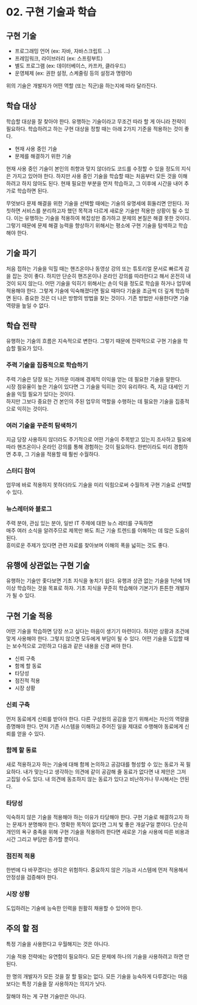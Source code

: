 # 02. 구현 기술과 학습

## 구현 기술

- 프로그래밍 언어 (ex: 자바, 자바스크립트 ...)
- 프레임워크, 라이브러리 (ex: 스프링부트)
- 별도 프로그램 (ex: 데이터베이스, 카프카, 클라우드)
- 운영체제 (ex: 권한 설정, 스케줄링 등의 설정과 명령어)

위의 기술은 개발자가 어떤 역할 (또는 직군)을 하는지에 따라 달라진다.

## 학습 대상

학습할 대상을 잘 찾아야 한다. 유행하는 기술이라고 무조건 따라 할 게 아니라 전략이 필요하다.
학습하려고 하는 구현 대상을 정할 때는 아래 2가지 기준을 적용하는 것이 좋다.

- 현재 사용 중인 기술
- 문제를 해결하기 위한 기술

현재 사용 중인 기술이 본인의 취향과 맞지 않더라도 코드를 수정할 수 있을 정도의 지식은 가지고 있어야 한다.
하지만 사용 중인 기술을 학습할 때는 처음부터 모든 것을 이해하려고 하지 않아도 된다.
현재 필요한 부분을 먼저 학습하고, 그 이후에 시간을 내어 추가로 학습하면 된다.

무엇보다 문제 해결을 위한 기술을 선택할 때에는 기술의 유명세에 휘둘리면 안된다.
자칫하면 서비스를 분리하고자 했던 목적과 다르게 새로운 기술만 적용한 상황이 될 수 있다.
이는 유행하는 기술을 적용하여 복잡성만 증가하고 문제의 본질은 해결 못한 것이다.
그렇기 때문에 문제 해결 능력을 향상하기 위해서는 평소에 구현 기술을 탐색하고 학습해야 한다.

## 기술 파기

처음 접하는 기술을 익힐 때는 핸즈온이나 동영상 강의 또는 튜토리얼 문서로 빠르게 감을 잡는 것이 좋다.
하지만 단순히 핸즈온이나 온라인 강의를 따라한다고 해서 온전히 내 것이 되지 않는다.
어떤 기술을 익히기 위해서는 손이 익을 정도로 학습을 하거나 업무에 적용해야 한다.
그렇게 기술에 익숙해졌다면 필요 때마다 기술을 조금씩 더 깊게 학습하면 된다.
중요한 것은 더 나은 방향의 방법을 찾는 것이다. 기존 방법만 사용한다면 기술 역량을 높일 수 없다.

## 학습 전략

유행하는 기술의 흐름은 지속적으로 변한다. 그렇기 때문에 전략적으로 구현 기술을 학습할 필요가 있다.

### 주력 기술을 집중적으로 학습하기

주력 기술은 당장 또는 가까운 미래에 경제적 이익을 얻는 데 필요한 기술을 말한다.  
시장 점유율이 높은 기술이 있다면 그 기술을 익히는 것이 유리하다. 즉, 지금 대세인 기술을 익힐 필요가 있다는 것이다.  
하지만 그보다 중요한 건 본인의 주된 업무의 역할을 수행하는 데 필요한 기술을 집중적으로 익히는 것이다.

### 여러 기술을 꾸준히 탐색하기

지금 당장 사용하지 않더라도 주기적으로 어떤 기술이 주목받고 있는지 조사하고 필요에 따라 핸즈온이나 온라인 강의를 통해 경험하는 것이 필요하다.
한번이라도 미리 경험하면 추후, 그 기술을 적용할 때 훨씬 수월하다.

### 스터디 참여

업무에 바로 적용하지 못하더라도 기술을 미리 익힘으로써 수월하게 구현 기술로 선택할 수 있다.

### 뉴스레터와 블로그

주력 분야, 관심 있는 분야, 일반 IT 주제에 대한 뉴스 레터를 구독하면  
매주 여러 소식을 알려주므로 제목만 봐도 최근 기술 트렌드를 이해하는 데 많은 도움이 된다.  
흥미로운 주제가 있다면 관련 자료를 찾아보며 이해의 폭을 넓히는 것도 좋다.

## 유행에 상관없는 구현 기술

유행하는 기술만 좇다보면 기초 지식을 놓치기 쉽다.
유행과 상관 없는 기술을 1년에 1개 이상 학습하는 것을 목표로 하자.
기초 지식을 꾸준히 학습해야 기본기가 튼튼한 개발자가 될 수 있다.

## 구현 기술 적용

어떤 기술을 학습하면 당장 쓰고 싶다는 마음이 생기기 마련이다.
하지만 상황과 조건에 맞게 사용해야 한다. 그렇지 않으면 모두에게 부담이 될 수 있다.
어떤 기술을 도입할 때는 보수적으로 고민하고 다음과 같은 내용을 신경 써야 한다.

- 신뢰 구축
- 함께 할 동료
- 타당성
- 점진적 적용
- 시장 상황

### 신뢰 구축

먼저 동료에게 신뢰를 받아야 한다.
다른 구성원의 공감을 얻기 위해서는 자신의 역량을 증명해야 한다.
먼저 기존 시스템을 이해하고 주어진 일을 제대로 수행해야 동료에게 신뢰를 얻을 수 있다.

### 함께 할 동료

새로 적용하고자 하는 기술에 대해 함께 논의하고 공감대를 형성할 수 있는 동료가 꼭 필요하다.
내가 맞는다고 생각하는 의견에 같이 공감해 줄 동료가 없다면 내 제안은 그저 고집일 수도 있다.
내 의견에 동조하지 않는 동료가 있다고 비난하거나 무시해서는 안된다.

### 타당성

익숙하지 않은 기술을 적용해야 하는 이유가 타당해야 한다.
구현 기술로 해결하고자 하는 문제가 분명해야 한다. 명확한 목적이 없다면 그저 빛 좋은 개살구일 뿐이다.
단순히 개인의 욕구 충족을 위해 구현 기술을 적용하려 한다면 새로운 기술 사용에 따른 비용과 시간 그리고 부담만 증가할 뿐이다.

### 점진적 적용

한번에 다 바꾸겠다는 생각은 위험하다.
중요하지 않은 기능과 시스템에 먼저 적용해서 안정성을 검증해야 한다.

### 시장 상황

도입하려는 기술에 능숙한 인력을 원활히 채용할 수 있어야 한다.

## 주의 할 점

특정 기술을 사용한다고 우월해지는 것은 아니다.

기술 적용 전략에는 유연함이 필요하다.
모든 문제에 하나의 기술을 사용하려고 하면 안된다.

한 명의 개발자가 모든 것을 잘 할 필요는 없다.
모든 기술을 능숙하게 다루겠다는 마음보다는 특정 기술을 잘 사용하자는 의지가 낫다.

잘해야 하는 게 구현 기술만은 아니다.




















